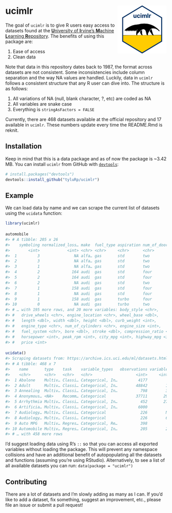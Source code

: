 
<!-- README.md is generated from README.Rmd. Please edit that file -->

# ucimlr <img src="man/figures/logo-inter-ui.png" align="right" height=150/>

<!-- badges: start -->

<!-- badges: end -->

The goal of `ucimlr` is to give R users easy access to datasets found at
the [**U**niversity of **I**rvine’s **M**achine **L**earning
**R**epository](https://archive.ics.uci.edu/ml/index.php). The benefits
of using this package are:

1.  Ease of access
2.  Clean data

Note that data in this repository dates back to 1987, the format across
datasets are not consistent. Some inconsistencies include column
separation and the way NA values are handled. Luckily, data in `ucimlr`
follows a consistent structure that any R user can dive into. The
structure is as follows:

1.  All variations of NA (null, blank character, ?, etc) are coded as NA
2.  All variables are snake case
3.  Everything is `stringAsFactors = FALSE`

Currently, there are 468 datasets available at the official repository
and 17 available in `ucimlr`. These numbers update every time the
README.Rmd is reknit.

## Installation

Keep in mind that this is a data package and as of now the package is
~3.42 MB. You can install `ucimlr` from GitHub with
[`devtools`](https://github.com/r-lib/devtools):

``` r
# install.packages("devtools")
devtools::install_github("tyluRp/ucimlr")
```

## Example

We can load data by name and we can scrape the current list of datasets
using the `ucidata` function:

``` r
library(ucimlr)

automobile
#> # A tibble: 205 x 26
#>    symboling normalized_loss… make  fuel_type aspiration num_of_doors
#>        <int>            <int> <chr> <chr>     <chr>      <chr>       
#>  1         3               NA alfa… gas       std        two         
#>  2         3               NA alfa… gas       std        two         
#>  3         1               NA alfa… gas       std        two         
#>  4         2              164 audi  gas       std        four        
#>  5         2              164 audi  gas       std        four        
#>  6         2               NA audi  gas       std        two         
#>  7         1              158 audi  gas       std        four        
#>  8         1               NA audi  gas       std        four        
#>  9         1              158 audi  gas       turbo      four        
#> 10         0               NA audi  gas       turbo      two         
#> # … with 195 more rows, and 20 more variables: body_style <chr>,
#> #   drive_wheels <chr>, engine_location <chr>, wheel_base <dbl>,
#> #   length <dbl>, width <dbl>, height <dbl>, curb_weight <int>,
#> #   engine_type <chr>, num_of_cylinders <chr>, engine_size <int>,
#> #   fuel_system <chr>, bore <dbl>, stroke <dbl>, compression_ratio <dbl>,
#> #   horsepower <int>, peak_rpm <int>, city_mpg <int>, highway_mpg <int>,
#> #   price <int>

ucidata()
#> Scraping datasets from: https://archive.ics.uci.edu/ml/datasets.html
#> # A tibble: 468 x 7
#>    name       type    task    variable_types   observations variables  year
#>    <chr>      <chr>   <chr>   <chr>                   <int>     <int> <int>
#>  1 Abalone    Multiv… Classi… Categorical, In…         4177         8  1995
#>  2 Adult      Multiv… Classi… Categorical, In…        48842        14  1996
#>  3 Annealing  Multiv… Classi… Categorical, In…          798        38    NA
#>  4 Anonymous… <NA>    Recomm… Categorical             37711       294  1998
#>  5 Arrhythmia Multiv… Classi… Categorical, In…          452       279  1998
#>  6 Artificia… Multiv… Classi… Categorical, In…         6000         7  1992
#>  7 Audiology… Multiv… Classi… Categorical               226        NA  1987
#>  8 Audiology… Multiv… Classi… Categorical               226        69  1992
#>  9 Auto MPG   Multiv… Regres… Categorical, Re…          398         8  1993
#> 10 Automobile Multiv… Regres… Categorical, In…          205        26  1987
#> # … with 458 more rows
```

I’d suggest loading data using R’s `::` so that you can access all
exported variables without loading the package. This will prevent any
namespace collisions and have an additional benefit of autopopulating
all the datasets and functions (assuming you’re using RStudio).
Alternatively, to see a list of all available datasets you can run:
`data(package = "ucimlr")`

## Contributing

There are a lot of datasets and I’m slowly adding as many as I can. If
you’d like to add a dataset, fix something, suggest an improvement,
etc., please file an issue or submit a pull request\!
